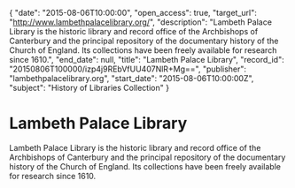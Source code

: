 {
  "date": "2015-08-06T10:00:00", 
  "open_access": true, 
  "target_url": "http://www.lambethpalacelibrary.org/", 
  "description": "Lambeth Palace Library is the historic library and record office of the Archbishops of Canterbury and the principal repository of the documentary history of the Church of England. Its collections have been freely available for research since 1610.", 
  "end_date": null, 
  "title": "Lambeth Palace Library", 
  "record_id": "20150806T100000/izp4j9REbVfUU407NlR+Mg==", 
  "publisher": "lambethpalacelibrary.org", 
  "start_date": "2015-08-06T10:00:00Z", 
  "subject": "History of Libraries Collection"
}

# Lambeth Palace Library

Lambeth Palace Library is the historic library and record office of the Archbishops of Canterbury and the principal repository of the documentary history of the Church of England. Its collections have been freely available for research since 1610.